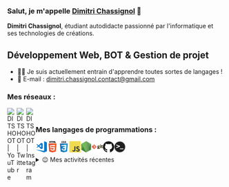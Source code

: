 ### Salut, je m'appelle [Dimitri Chassignol][website] 👋

<strong>Dimitri Chassignol</strong>, étudiant autodidacte passionné par l'informatique et ses technologies de créations.

## Développement Web, BOT & Gestion de projet

- 👦🏻 Je suis actuellement entrain d'apprendre toutes sortes de langages ! 
- 📧 E-mail : dimitri.chassignol.contact@gmail.com

### Mes réseaux :

[<img align="left" alt="DITSHOOT| YouTube" width="22px" src="https://cdn.jsdelivr.net/npm/simple-icons@v3/icons/youtube.svg" />][youtube]
[<img align="left" alt="DITSHOOT | Twitter" width="22px" src="https://cdn.jsdelivr.net/npm/simple-icons@v3/icons/twitter.svg" />][twitter]
[<img align="left" alt="DITSHOOT | Instagram" width="22px" src="https://cdn.jsdelivr.net/npm/simple-icons@v3/icons/instagram.svg" />][instagram]

<br />

### Mes langages de programmations :

[<img align="left" alt="Visual Studio Code" width="26px" src="https://raw.githubusercontent.com/github/explore/80688e429a7d4ef2fca1e82350fe8e3517d3494d/topics/visual-studio-code/visual-studio-code.png" />][webdevplaylist]
[<img align="left" alt="HTML5" width="26px" src="https://raw.githubusercontent.com/github/explore/80688e429a7d4ef2fca1e82350fe8e3517d3494d/topics/html/html.png" />][webdevplaylist]
[<img align="left" alt="CSS3" width="26px" src="https://raw.githubusercontent.com/github/explore/80688e429a7d4ef2fca1e82350fe8e3517d3494d/topics/css/css.png" />][cssplaylist]
[<img align="left" alt="JavaScript" width="26px" src="https://raw.githubusercontent.com/github/explore/80688e429a7d4ef2fca1e82350fe8e3517d3494d/topics/javascript/javascript.png" />][webdevplaylist]
[<img align="left" alt="Node.js" width="26px" src="https://raw.githubusercontent.com/github/explore/80688e429a7d4ef2fca1e82350fe8e3517d3494d/topics/nodejs/nodejs.png" />][webdevplaylist]
[<img align="left" alt="Git" width="26px" src="https://raw.githubusercontent.com/github/explore/80688e429a7d4ef2fca1e82350fe8e3517d3494d/topics/git/git.png" />][webdevplaylist]
[<img align="left" alt="GitHub" width="26px" src="https://raw.githubusercontent.com/github/explore/78df643247d429f6cc873026c0622819ad797942/topics/github/github.png" />][webdevplaylist]
[<img align="left" alt="Terminal" width="26px" src="https://raw.githubusercontent.com/github/explore/80688e429a7d4ef2fca1e82350fe8e3517d3494d/topics/terminal/terminal.png" />][webdevplaylist]

<br />
<br />

<details>
  <summary>😉 Mes activités récentes</summary>
  
<!--START_SECTION:activity-->
5. ❌ Nothing yet
<!--END_SECTION:activity-->

[website]: https://dimitri-chassignol.com
[course]: http://vsCodeHero.com
[twitter]: https://twitter.com/DITSHOOT
[youtube]: https://www.youtube.com/channel/UCXIQC25GNXm4ugUtc9l0mUw
[instagram]: https://instagram.com/ditshoot_
[webdevplaylist]: 
[jsplaylist]: 
[cssplaylist]: 
[reactplaylist]: 
